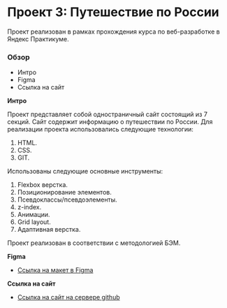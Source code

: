 # Проект 3: Путешествие по России
Проект реализован в рамках прохождения курса по веб-разработке в Яндекс Практикуме.

### Обзор
* Интро
* Figma
* Ссылка на сайт

**Интро**

Проект представляет собой одностраничный сайт состоящий из 7 секций. Сайт содержит информацию о путешествии по России.
Для реализации проекта использовались следующие технологии:
1. HTML.
2. CSS.
3. GIT.

Использованы следующие основные инструменты:
1. Flexbox верстка.
2. Позиционирование элементов.
3. Псевдоклассы/псевдоэлементы.
4. z-index.
5. Анимации.
6. Grid layout.
7. Адаптивная верстка.

Проект реализован в соответствии с методологией БЭМ.

**Figma**

* [Ссылка на макет в Figma](https://www.figma.com/file/5S2WSbEFL6awjVWJ0NWL8Q/Sprint-3_-Russia-_-desktop-mobile?node-id=28503%3A0)

**Ссылка на сайт**

* [Ссылка на сайт на сервере github](https://ilya-stukalov.github.io/russian-travel/)

